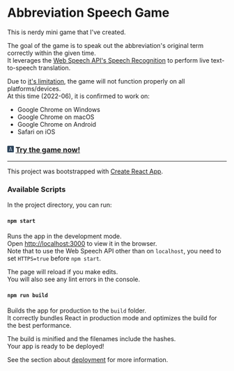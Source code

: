 # Abbreviation Speech Game

This is nerdy mini game that I've created.

The goal of the game is to speak out the abbreviation's original term correctly within the given time.\
It leverages the [Web Speech API's Speech Recognition](https://developer.mozilla.org/en-US/docs/Web/API/Web_Speech_API) to perform live text-to-speech translation.

Due to [it's limitation](https://developer.mozilla.org/en-US/docs/Web/API/SpeechRecognition#browser_compatibility), the game will not function properly on all platforms/devices.\
At this time (2022-06), it is confirmed to work on:

- Google Chrome on Windows
- Google Chrome on macOS
- Google Chrome on Android
- Safari on iOS

### <img src="public/logo192.png" data-canonical-src="public/logo192.png" width="15" height="15" /> [Try the game now!](https://abbreviation-speech-game.vercel.app/)

---

This project was bootstrapped with [Create React App](https://github.com/facebook/create-react-app).

### Available Scripts

In the project directory, you can run:

#### `npm start`

Runs the app in the development mode.\
Open [http://localhost:3000](http://localhost:3000) to view it in the browser.\
Note that to use the Web Speech API other than on `localhost`, you need to set `HTTPS=true` before `npm start`.

The page will reload if you make edits.\
You will also see any lint errors in the console.

#### `npm run build`

Builds the app for production to the `build` folder.\
It correctly bundles React in production mode and optimizes the build for the best performance.

The build is minified and the filenames include the hashes.\
Your app is ready to be deployed!

See the section about [deployment](https://facebook.github.io/create-react-app/docs/deployment) for more information.
